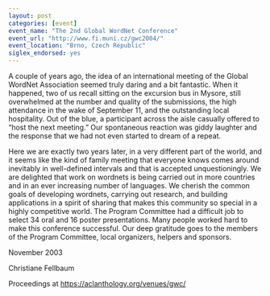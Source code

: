 ```yaml
---
layout: post
categories: [event]
event_name: "The 2nd Global WordNet Conference"
event_url: "http://www.fi.muni.cz/gwc2004/"
event_location: "Brno, Czech Republic"
siglex_endorsed: yes
---
```


A couple of years ago, the idea of an international meeting of the
Global WordNet Association seemed truly daring and a bit
fantastic. When it happened, two of us recall sitting on the excursion
bus in Mysore, still overwhelmed at the number and quality of the
submissions, the high attendance in the wake of September 11, and the
outstanding local hospitality. Out of the blue, a participant across
the aisle casually offered to “host the next meeting.” Our spontaneous
reaction was giddy laughter and the response that we had not even
started to dream of a repeat.

Here we are exactly two years later, in a very different part of the
world, and it seems like the kind of family meeting that everyone
knows comes around inevitably in well-defined intervals and that is
accepted unquestioningly. We are delighted that work on wordnets is
being carried out in more countries and in an ever increasing number
of languages. We cherish the common goals of developing wordnets,
carrying out research, and building applications in a spirit of
sharing that makes this community so special in a highly competitive
world.  The Program Committee had a difficult job to select 34 oral
and 16 poster presentations. Many people worked hard to make this
conference successful. Our deep gratitude goes to the members of the
Program Committee, local organizers, helpers and sponsors.

November 2003 

Christiane Fellbaum


Proceedings at <https://aclanthology.org/venues/gwc/>



